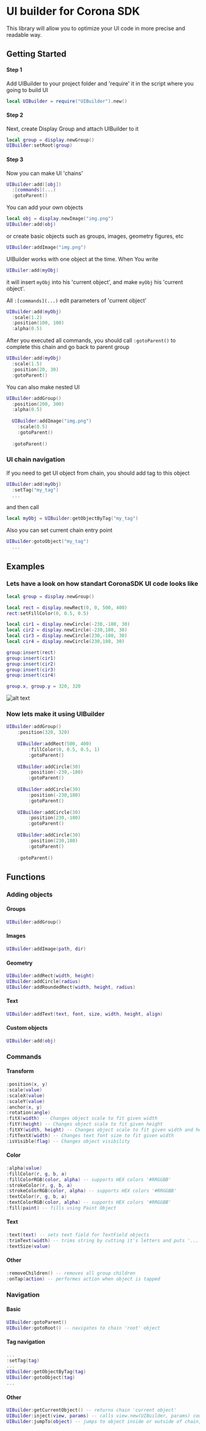 # UI builder for Corona SDK
This library will allow you to optimize your UI code in more precise and readable way.

## Getting Started

#### Step 1
Add UIBuilder to your project folder and 'require' it in the script where you going to build UI
```lua
local UIBuilder = require("UIBuilder").new()
```
#### Step 2
Next, create Display Group and attach UIBuilder to it 
```lua
local group = display.newGroup()
UIBuilder:setRoot(group)
```
#### Step 3
Now you can make UI 'chains'
```lua
UIBuilder:add([obj])
  :[commands](...)
  :gotoParent()
```
You can add your own objects
```lua
local obj = display.newImage("img.png")
UIBuilder:add(obj)
```
or create basic objects such as groups, images, geometry figures, etc
```lua
UIBuilder:addImage("img.png")
```

UIBuilder works with one object at the time. When You write
```lua
UIBuiler:add(myObj)
```
it will insert ```myObj``` into his 'current object', and make ```myObj``` his 'current object'.

All ```:[commands](...)``` edit parameters of 'current object'
```lua
UIBuilder:add(myObj)
  :scale(1.2)
  :position(100, 100)
  :alpha(0.5)
```
After you executed all commands, you should call ```:gotoParent()``` to complete this chain and go back to parent group
```lua
UIBuilder:add(myObj)
  :scale(1.5)
  :position(20, 30)
  :gotoParent()
```

You can also make nested UI

```lua
UIBuilder:addGroup()
  :position(200, 300)
  :alpha(0.5)
  
  UIBuilder:addImage("img.png")
    :scale(0.5)
    :gotoParent()
    
  :gotoParent()
```

### UI chain navigation
If you need to get UI object from chain, you should add tag to this object
```lua
UIBuilder:add(myObj)
  :setTag("my_tag")
  ...
```
and then call
```lua
local myObj = UIBuilder:getObjectByTag("my_tag")
```
Also you can set current chain entry point
```lua
UIBuilder:gotoObject("my_tag")
  ...
```
## Examples
### Lets have a look on how standart CoronaSDK UI code looks like
```lua
local group = display.newGroup()

local rect = display.newRect(0, 0, 500, 400)
rect:setFillColor(0, 0.5, 0.5)

local cir1 = display.newCircle(-230,-180, 30)
local cir2 = display.newCircle(-230,180, 30)
local cir3 = display.newCircle(230,-180, 30)
local cir4 = display.newCircle(230,180, 30)

group:insert(rect)
group:insert(cir1)
group:insert(cir2)
group:insert(cir3)
group:insert(cir4)

group.x, group.y = 320, 320
```
![alt text](http://banarum.com/7aa93d91dba597265e11c44914f17d90.png)

### Now lets make it using UIBuilder
```lua
UIBuilder:addGroup()
	:position(320, 320)
	
	UIBuilder:addRect(500, 400)
		:fillColor(0, 0.5, 0.5, 1)
		:gotoParent()
		
	UIBuilder:addCircle(30)
		:position(-230,-180)
		:gotoParent()
		
	UIBuilder:addCircle(30)
		:position(-230,180)
		:gotoParent()
		
	UIBuilder:addCircle(30)
		:position(230,-180)
		:gotoParent()
		
	UIBuilder:addCircle(30)
		:position(230,180)
		:gotoParent()
		
	:gotoParent()
```
## Functions
### Adding objects
#### Groups
```lua
UIBuilder:addGroup()
```
#### Images
```lua
UIBuilder:addImage(path, dir)
```
#### Geometry
```lua
UIBuilder:addRect(width, height)
UIBuilder:addCircle(radius)
UIBuilder:addRoundedRect(width, height, radius)
```
#### Text
```lua
UIBuilder:addText(text, font, size, width, height, align)
```
#### Custom objects
```lua
UIBuilder:add(obj)
```
### Commands
#### Transform
```lua
:position(x, y)
:scale(value)
:scaleX(value)
:scaleY(value)
:anchor(x, y)
:rotation(angle)
:fitX(width) -- Changes object scale to fit given width
:fitY(height) -- Changes object scale to fit given height
:fitXY(width, height) -- Changes object scale to fit given width and height
:fitTextX(width) -- Changes text font size to fit given width
:isVisible(flag) -- Changes object visibility
```
#### Color
```lua
:alpha(value)
:fillColor(r, g, b, a)
:fillColorRGB(color, alpha) -- supports HEX colors '#RRGGBB'
:strokeColor(r, g, b, a)
:strokeColorRGB(color, alpha) -- supports HEX colors '#RRGGBB'
:textColor(r, g, b, a)
:textColorRGB(color, alpha) -- supports HEX colors '#RRGGBB'
:fill(paint) -- fills using Paint Object
```
#### Text
```lua
:text(text) -- sets text field for TextField objects
:trimText(width) -- trims string by cutting it's letters and puts '...' in the end
:textSize(value)
```
#### Other
```lua
:removeChildren() -- removes all group children
:onTap(action) -- performes action when object is tapped
```
### Navigation
#### Basic
```lua
UIBuilder:gotoParent()
UIBuilder:gotoRoot() -- navigates to chain 'root' object
```
#### Tag navigation
```lua
...
:setTag(tag)
...
UIBuilder:getObjectByTag(tag)
UIBuilder:gotoObject(tag)
...
```
#### Other
```lua
UIBuilder:getCurrentObject() -- returns chain 'current object'
UIBuilder:inject(view, params) -- calls view.new(UIBuilder, params) could be usefull for multiple views structure
UIBuilder:jumpTo(object) -- jumps to object inside or outside of chain, not recommendend to use
```

